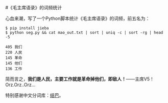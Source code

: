 #《毛主席语录》的词频统计

心血来潮，写了一个Python脚本统计《毛主席语录》的词频，前五名为：

    $ pip install jieba
    $ python seg.py && cat mao_out.txt | sort | uniq -c | sort -rg | head -5

    405 我们
    220 人民
    145 革命
    145 他们
    136 工作

简而言之，**我们是人民，主要工作就是革命掉他们，即敌人！**——主席V5！Orz.Orz..Orz...

特别感谢中文分词库：[结巴](https://github.com/fxsjy/jieba)。

